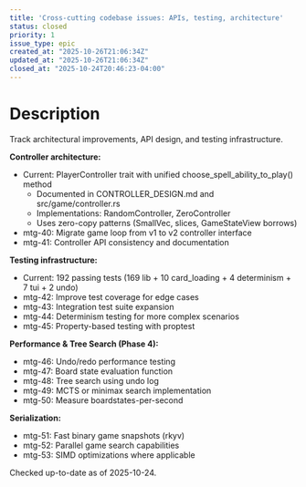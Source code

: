 ```yaml
---
title: 'Cross-cutting codebase issues: APIs, testing, architecture'
status: closed
priority: 1
issue_type: epic
created_at: "2025-10-26T21:06:34Z"
updated_at: "2025-10-26T21:06:34Z"
closed_at: "2025-10-24T20:46:23-04:00"
---
```


# Description

Track architectural improvements, API design, and testing infrastructure.

**Controller architecture:**
- Current: PlayerController trait with unified choose_spell_ability_to_play() method
  - Documented in CONTROLLER_DESIGN.md and src/game/controller.rs
  - Implementations: RandomController, ZeroController
  - Uses zero-copy patterns (SmallVec, slices, GameStateView borrows)
- mtg-40: Migrate game loop from v1 to v2 controller interface
- mtg-41: Controller API consistency and documentation

**Testing infrastructure:**
- Current: 192 passing tests (169 lib + 10 card_loading + 4 determinism + 7 tui + 2 undo)
- mtg-42: Improve test coverage for edge cases
- mtg-43: Integration test suite expansion
- mtg-44: Determinism testing for more complex scenarios
- mtg-45: Property-based testing with proptest

**Performance & Tree Search (Phase 4):**
- mtg-46: Undo/redo performance testing
- mtg-47: Board state evaluation function
- mtg-48: Tree search using undo log
- mtg-49: MCTS or minimax search implementation
- mtg-50: Measure boardstates-per-second

**Serialization:**
- mtg-51: Fast binary game snapshots (rkyv)
- mtg-52: Parallel game search capabilities
- mtg-53: SIMD optimizations where applicable

Checked up-to-date as of 2025-10-24.
